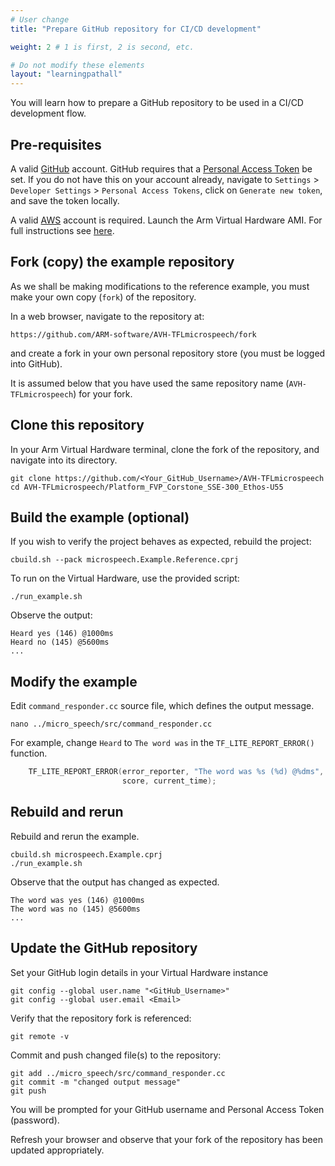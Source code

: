 ```yaml
---
# User change
title: "Prepare GitHub repository for CI/CD development"

weight: 2 # 1 is first, 2 is second, etc.

# Do not modify these elements
layout: "learningpathall"
---
```

You will learn how to prepare a GitHub repository to be used in a CI/CD development flow.

## Pre-requisites

A valid [GitHub](https://github.com) account. GitHub requires that a [Personal Access Token](https://docs.github.com/en/authentication/keeping-your-account-and-data-secure/creating-a-personal-access-token) be set. If you do not have this on your account already, navigate to `Settings` > `Developer Settings` > `Personal Access Tokens`, click on `Generate new token`, and save the token locally.

A valid [AWS](https://aws.amazon.com/) account is required. Launch the Arm Virtual Hardware AMI. For full instructions see [here](/install-tools/avh#corstone).

## Fork (copy) the example repository

As we shall be making modifications to the reference example, you must make your own copy (`fork`) of the repository.

In a web browser, navigate to the repository at:
```console
https://github.com/ARM-software/AVH-TFLmicrospeech/fork
```
and create a fork in your own personal repository store (you must be logged into GitHub).

It is assumed below that you have used the same repository name (`AVH-TFLmicrospeech`) for your fork.

## Clone this repository

In your Arm Virtual Hardware terminal, clone the fork of the repository, and navigate into its directory.
```console
git clone https://github.com/<Your_GitHub_Username>/AVH-TFLmicrospeech
cd AVH-TFLmicrospeech/Platform_FVP_Corstone_SSE-300_Ethos-U55
```
## Build the example (optional)

If you wish to verify the project behaves as expected, rebuild the project:
```console
cbuild.sh --pack microspeech.Example.Reference.cprj
```
To run on the Virtual Hardware, use the provided script:
```console
./run_example.sh
```
Observe the output:
```
Heard yes (146) @1000ms
Heard no (145) @5600ms
...
```
## Modify the example

Edit `command_responder.cc` source file, which defines the output message.
```console
nano ../micro_speech/src/command_responder.cc
```
For example, change `Heard` to `The word was` in the `TF_LITE_REPORT_ERROR()` function.
```C
    TF_LITE_REPORT_ERROR(error_reporter, "The word was %s (%d) @%dms", found_command,
                         score, current_time);
```
## Rebuild and rerun
Rebuild and rerun the example.
```console
cbuild.sh microspeech.Example.cprj
./run_example.sh
```
Observe that the output has changed as expected.
```
The word was yes (146) @1000ms
The word was no (145) @5600ms
...
```
## Update the GitHub repository

Set your GitHub login details in your Virtual Hardware instance
```console
git config --global user.name "<GitHub_Username>"
git config --global user.email <Email>
```
Verify that the repository fork is referenced:
```console
git remote -v
```
Commit and push changed file(s) to the repository:
```console
git add ../micro_speech/src/command_responder.cc
git commit -m "changed output message"
git push
```
You will be prompted for your GitHub username and Personal Access Token (password).

Refresh your browser and observe that your fork of the repository has been updated appropriately.
